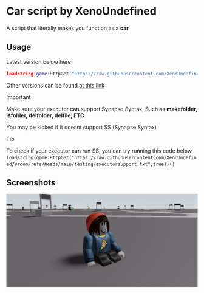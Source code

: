 # Car script by XenoUndefined
A script that literally makes you function as a **car**
## Usage
Latest version below here
```lua
loadstring(game:HttpGet("https://raw.githubusercontent.com/XenoUndefined/vroom/refs/heads/main/scriptandversions/versiononepointzero.txt",true))()
```
Other versions can be found [at this link](https://github.com/XenoUndefined/vroom/tree/main/scriptandversions)
> [!IMPORTANT]
> Make sure your executor can support Synapse Syntax, Such as **makefolder, isfolder, delfolder, delfile, ETC**
> 
> You may be kicked if it doesnt support SS (Synapse Syntax)

> [!TIP]
> To check if your executor can run SS, you can try running this code below
> ```loadstring(game:HttpGet("https://raw.githubusercontent.com/XenoUndefined/vroom/refs/heads/main/testing/executorsupport.txt",true))()```
## Screenshots
![Image](https://raw.githubusercontent.com/XenoUndefined/vroom/refs/heads/main/githubstuff/carscreenshoot.png)
